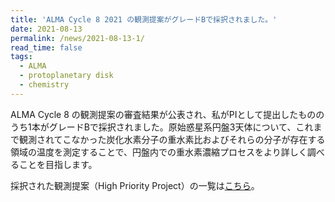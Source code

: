 ```yaml
---
title: 'ALMA Cycle 8 2021 の観測提案がグレードBで採択されました。'
date: 2021-08-13
permalink: /news/2021-08-13-1/
read_time: false
tags:
  - ALMA
  - protoplanetary disk
  - chemistry
---
```


ALMA Cycle 8 の観測提案の審査結果が公表され、私がPIとして提出したもののうち1本がグレードBで採択されました。原始惑星系円盤3天体について、これまで観測されてこなかった炭化水素分子の重水素比およびそれらの分子が存在する領域の温度を測定することで、円盤内での重水素濃縮プロセスをより詳しく調べることを目指します。

採択された観測提案（High Priority Project）の一覧は[こちら](https://almascience.eso.org/observing/highest-priority-projects)。